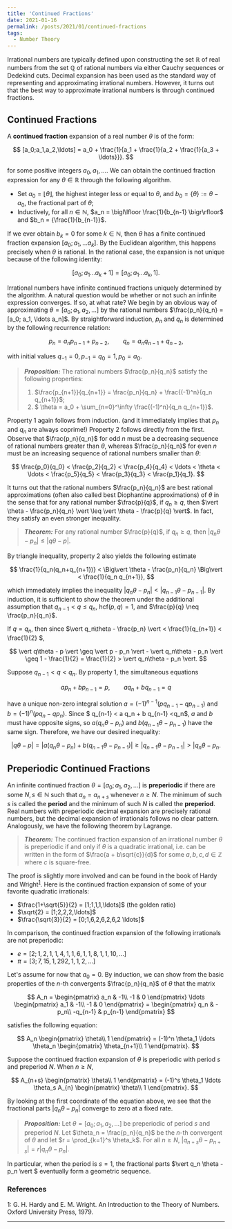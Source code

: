 ```yaml
---
title: 'Continued Fractions'
date: 2021-01-16
permalink: /posts/2021/01/continued-fractions
tags:
  - Number Theory
---
```


Irrational numbers are typically defined upon constructing the set $\mathbb{R}$ of real numbers from the set $\mathbb{Q}$ of rational numbers via either Cauchy sequences or Dedekind cuts. Decimal expansion has been used as the standard way of representing and approximating irrational numbers. However, it turns out that the best way to approximate irrational numbers is through continued fractions.

## Continued Fractions

A **continued fraction** expansion of a real number $\theta$ is of the form:

$$
[a_0;a_1,a_2,\ldots] = a_0 + \frac{1}{a_1 + \frac{1}{a_2 + \frac{1}{a_3 + \ldots}}}.
$$

for some positive integers $a_0, a_1, \ldots$. We can obtain the continued fraction expression for any $\theta \in \mathbb{R}$ through the following algorithm.
* Set $a_0 = \lfloor \theta \rfloor$, the highest integer less or equal to $\theta$, and $b_0 = \{\theta\} := \theta - a_0$, the fractional part of $\theta$;
* Inductively, for all $n \in \mathbb{N}$, $a_n = \bigl\lfloor \frac{1}{b_{n-1} \bigr\rfloor$ and $b_n = {\frac{1}{b_{n-1}}$.

If we ever obtain $b_k = 0$ for some $k \in \mathbb{N}$, then $\theta$ has a finite continued fraction expansion $[a_0; a_1, \ldots a_k]$. By the Euclidean algorithm, this happens precisely when $\theta$ is rational. In the rational case, the expansion is not unique because of the following identity:

$$
[a_0; a_1 \ldots a_k+1] = [a_0; a_1 \ldots a_k,1].
$$

Irrational numbers have infinite continued fractions uniquely determined by the algorithm. A natural question would be whether or not such an infinite expression converges. If so, at what rate? We begin by an obvious way of approximating $\theta =[a_0;a_1,a_2,\ldots]$ by the rational numbers $\frac{p_n}{q_n} = [a_0; a_1, \ldots a_n]$. By straightforward induction, $p_n$ and $q_n$ is determined by the following recurrence relation:

$$
p_n = a_n p_{n-1} + p_{n-2}, \qquad q_n = a_n q_{n-1} + q_{n-2},
$$

with initial values $q_{-1} = 0, p_{-1} = q_{0} = 1, p_0 = a_0$.

> **_Proposition:_** The rational numbers $\frac{p_n}{q_n}$ satisfy the following properties:
> 1. $\frac{p_{n+1}}{q_{n+1}} = \frac{p_n}{q_n} + \frac{(-1)^n}{q_n q_{n+1}}$;
> 2. $ \theta = a_0 + \sum_{n=0}^\infty \frac{(-1)^n}{q_n q_{n+1}}$.

Property 1 again follows from induction. (and it immediately implies that $p_n$ and $q_n$ are always coprime!) Property 2 follows directly from the first. Observe that $\frac{p_n}{q_n}$ for odd $n$ must be a decreasing sequence of rational numbers greater than $\theta$, whereas $\frac{p_n}{q_n}$ for even $n$ must be an increasing sequence of rational numbers smaller than $\theta$:

$$
\frac{p_0}{q_0} < \frac{p_2}{q_2} < \frac{p_4}{q_4} < \ldots < \theta < \ldots < \frac{p_5}{q_5} < \frac{p_3}{q_3} < \frac{p_1}{q_1}.
$$

It turns out that the rational numbers $\frac{p_n}{q_n}$ are best rational approximations (often also called best Diophantine approximations) of $\theta$ in the sense that for any rational number $\frac{p}{q}$, if $q_n \geq q$, then $\vert \theta - \frac{p_n}{q_n} \vert \leq \vert \theta - \frac{p}{q} \vert$. In fact, they satisfy an even stronger inequality.

> **_Theorem:_** For any rational number $\frac{p}{q}$, if $q_n \geq q$, then $\vert q_n\theta - p_n \vert \leq \vert q\theta - p \vert$.

By triangle inequality, property 2 also yields the following estimate

$$
\frac{1}{q_n(q_n+q_{n+1})} < \Big\vert \theta - \frac{p_n}{q_n} \Big\vert < \frac{1}{q_n q_{n+1}},
$$

which immediately implies the inequality $\vert q_n \theta - p_n \vert < \vert q_{n-1} \theta - p_{n-1} \vert$. By induction, it is sufficient to show the theorem under the additional assumption that $q_{n-1} < q \leq q_n$, $\text{hcf}(p,q)=1$, and $\frac{p}{q} \neq \frac{p_n}{q_n}$.

If $q = q_n$, then since $\vert q_n\theta - \frac{p_n} \vert < \frac{1}{q_{n+1}} < \frac{1}{2} $,

$$ \vert q\theta - p \vert \geq \vert p - p_n \vert - \vert q_n\theta - p_n \vert \geq 1 - \frac{1}{2} = \frac{1}{2} > \vert q_n\theta - p_n \vert.
$$

Suppose $q_{n-1} < q < q_n$. By property 1, the simultaneous equations

$$
a p_n + b p_{n-1} = p, \qquad a q_n + b q_{n-1} = q
$$

have a unique non-zero integral solution $a = (-1)^{n-1} (pq_{n-1} - q p_{n-1})$ and $b = (-1)^n ( p q_n - q p_n)$. Since $ q_{n-1} < a q_n + b q_{n-1} <q_n$, $a$ and $b$ must have opposite signs, so $a(q_n \theta - p_n)$ and $b(q_{n-1} \theta - p_{n-1})$ have the same sign. Therefore, we have our desired inequality:

$$
\vert q\theta - p \vert = \vert a(q_n \theta - p_n) + b(q_{n-1} \theta - p_{n-1}) \vert \geq \vert q_{n-1} \theta - p_{n-1} \vert > \vert q_{n} \theta - p_{n}.
$$

## Preperiodic Continued Fractions

An infinite continued fraction $\theta = [a_0; a_1, a_2, \ldots]$ is **preperiodic** if there are some $N,s \in \mathbb{N}$ such that $a_{n} = a_{n+s}$ whenever $n \geq N$. The minimum of such $s$ is called the **period** and the minimum of such $N$ is called the **preperiod**. Real numbers with preperiodic decimal expansion are precisely rational numbers, but the decimal expansion of irrationals follows no clear pattern. Analogously, we have the following theorem by Lagrange.

> **_Theorem:_** The continued fraction expansion of an irrational number $\theta$ is preperiodic if and only if $\theta$ is a quadratic irrational, i.e. can be written in the form of $\frac{a + b\sqrt{c}}{d}$ for some $a,b,c,d \in \mathbb{Z}$ where $c$ is square-free.

The proof is slightly more involved and can be found in the book of Hardy and Wright<sup>[1](#fn1)</sup>. Here is the continued fraction expansion of some of your favorite quadratic irrationals:
* $\frac{1+\sqrt{5}}{2} = [1;1,1,1,\ldots]$ (the golden ratio)
* $\sqrt{2} = [1;2,2,2,\ldots]$
* $\frac{\sqrt{3}}{2} = [0;1,6,2,6,2,6,2 \ldots]$

In comparison, the continued fraction expansion of the following irrationals are not preperiodic:
* $e = [2;1,2,1,1,4,1,1,6,1,1,8,1,1,10,\ldots]$
* $\pi = [3;7,15,1,292,1,1,2, \ldots]$

Let's assume for now that $a_0 = 0$. By induction, we can show from the basic properties of the $n$-th convergents $\frac{p_n}{q_n}$ of $\theta$ that the matrix

$$
A_n =
  \begin{pmatrix}
  a_n & -1\\
  -1 & 0
  \end{pmatrix} \ldots \begin{pmatrix}
  a_1 & -1\\
  -1 & 0
  \end{pmatrix} =
  \begin{pmatrix}
  q_n & -p_n\\
  -q_{n-1} & p_{n-1}
  \end{pmatrix}
$$

satisfies the following equation:

$$
A_n \begin{pmatrix}
\theta\\
1
\end{pmatrix} =
(-1)^n \theta_1 \ldots \theta_n \begin{pmatrix}
\theta_{n+1}\\
1
\end{pmatrix}.
$$

Suppose the continued fraction expansion of $\theta$ is preperiodic with period $s$ and preperiod $N$. When $n \geq N$,

$$
A_{n+s} \begin{pmatrix}
\theta\\
1
\end{pmatrix} =
(-1)^s \theta_1 \ldots \theta_s A_{n} \begin{pmatrix}
\theta\\
1
\end{pmatrix}.
$$

By looking at the first coordinate of the equation above, we see that the fractional parts $\vert q_n \theta - p_n \vert$ converge to zero at a fixed rate.

> **_Proposition:_** Let $\theta = [a_0;a_1,a_2,\ldots]$ be preperiodic of period $s$ and preperiod $N$. Let $\theta_n = \frac{p_n}{q_n}$ be the $n$-th convergent of $\theta$ and let $r = \prod_{k=1}^s \theta_k$. For all $n \geq N$, $\vert q_{n+s} \theta - p_{n+s} \vert = r \vert q_n \theta - p_n \vert$.

In particular, when the period is $s=1$, the fractional parts $\vert q_n \theta - p_n \vert $ eventually form a geometric sequence.

### References

<a name="fn1">1</a>: G. H. Hardy and E. M. Wright. An Introduction to the Theory of Numbers. Oxford University Press, 1979.  

---
